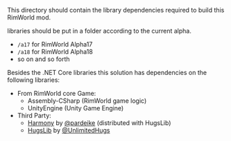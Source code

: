 This directory should contain the library dependencies required to build this RimWorld mod.

libraries should be put in a folder according to the current alpha.

- `/a17` for RimWorld Alpha17
- `/a18` for RimWorld Alpha18
- so on and so forth


Besides the .NET Core libraries this solution has dependencies on the following libraries:

- From RimWorld core Game:
    - Assembly-CSharp (RimWorld game logic)
    - UnityEngine (Unity Game Engine)
- Third Party:
    - [Harmony](https://github.com/pardeike/Harmony) by [@pardeike](https://github.com/pardeike) (distributed with HugsLib)
    - [HugsLib](https://github.com/UnlimitedHugs/RimworldHugsLib) by [@UnlimitedHugs](https://github.com/UnlimitedHugs)

